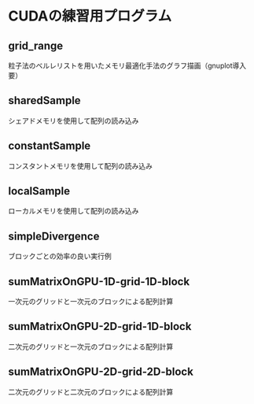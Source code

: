 # CUDAの練習用プログラム
## grid_range
粒子法のベルレリストを用いたメモリ最適化手法のグラフ描画（gnuplot導入要）
## sharedSample
シェアドメモリを使用して配列の読み込み
## constantSample
コンスタントメモリを使用して配列の読み込み
## localSample
ローカルメモリを使用して配列の読み込み
## simpleDivergence
ブロックごとの効率の良い実行例
## sumMatrixOnGPU-1D-grid-1D-block
一次元のグリッドと一次元のブロックによる配列計算
## sumMatrixOnGPU-2D-grid-1D-block
二次元のグリッドと一次元のブロックによる配列計算
## sumMatrixOnGPU-2D-grid-2D-block
二次元のグリッドと二次元のブロックによる配列計算
